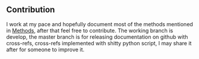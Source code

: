 
## Contribution
I work at my pace and hopefully document most of the methods mentioned in [Methods](methods.sql), after that feel free to contribute. The working branch is develop, the master branch is for releasing documentation on github with cross-refs, cross-refs implemented with shitty python script, I may share it after for someone to improve it.